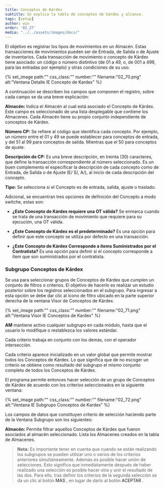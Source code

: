 ```yaml
---
title: Conceptos de Kárdex
subtitle: Se explica la tabla de conceptos de kárdex y alcance.
tags: [setup]
author: win
order: '02_27'
media: "../../assets/images/docs/"
---
```


El objetivo es registrar los tipos de movimientos en un Almacén. Estas transacciones de movimientos pueden ser de Entrada, de Salida o de Ajuste de inventarios. Cada transacción de movimiento o concepto de Kárdex tiene asociado: un código o número distintivo (de 01 a 49, o, de 001 a 499, para las entradas por ejemplo) y otras condiciones de su uso.

{% set_image
  path:""
  css_class:""
  number:""
  filename:"02_70.png"
  alt:"Ventana Detalle IE Concepto de Kardex"
%}

A continuación se describen los campos que componen el registro, sobre cada campo se da una breve explicación:

**Almacén:** Indica el Almacén al cual está asociado el Concepto de Kárdex. Este campo es seleccionado de una lista desplegable que contiene los Almacenes. Cada Almacén  tiene su propio conjunto independiente de conceptos de Kárdex.

**Número CP:** Se refiere al código que identifica cada concepto. Por ejemplo, un número entre el 01 y 49 se puede establecer para conceptos de entrada, y del 51 al 99 para conceptos de salida. Mientras que el 50 para conceptos de ajuste.

**Descripción de CP:** Es una breve descripción, en treinta (30) caracteres, que define la transacción correspondiente al número seleccionado. Es un buen complemento el especificar la descripción de cada concepto como de Entrada, de Salida o de Ajuste (E/ S/, A/), al inicio de cada descripción del concepto.

**Tipo:** Se selecciona si el Concepto es de entrada, salida, ajuste o traslado.

Adicional, se encuentran tres opciones de definición del Concepto a modo switche, estas son:

- **¿Este Concepto de Kárdex requiere una OT válida?**
Se enmarca cuando se trata de una transacción de movimiento que requiere para su ejecución, una OT válida.

- **¿Este Concepto de Kárdex es el predeterminado?**
Es una opción para definir que este concepto se utiliza por defecto en una transacción.

- **¿Este Concepto de Kárdex Corresponde a ítems Suministrados por el Contratista?**
Es una opción para definir si el concepto corresponde a ítem que son suministrados por el contratista.

### Subgrupo Conceptos de Kárdex

Se usa para seleccionar grupos de Conceptos de Kárdex que cumplen un conjunto de filtros o criterios. El objetivo de hacerlo es realizar un estudio posterior sobre los registros seleccionados en el subgrupo. Para ingresar a esta opción se debe dar clic al ícono de filtro <span class="mdi mdi-filter-variant"></span> ubicado en la parte superior derecha de la ventana Visor de Conceptos de Kárdex.

{% set_image
  path:""
  css_class:""
  number:""
  filename:"02_71.png"
  alt:"Ventana Visor IE Conceptos de Kardex"
%}

**AM** mantiene activo cualquier subgrupo en cada módulo, hasta que el usuario lo modifique o restablezca los valores estándar.

Cada criterio trabaja en conjunto con los demás, con el operador intersección.

Cada criterio aparece inicializado en un valor global que permite mostrar todos los Conceptos de Kárdex. Lo que significa que de no escoger un criterio se obtiene como resultado  del subgrupo el mismo conjunto completo de todos los Conceptos de Kárdex.

El programa permite entonces hacer selección de un grupo de Conceptos de Kárdex de acuerdo con los criterios seleccionados en la siguiente ventana:

{% set_image
  path:""
  css_class:""
  number:""
  filename:"02_72.png"
  alt:"Ventana IE Subgrupo Conceptos de Kardex"
%}

Los campos de datos que constituyen criterio de selección haciendo parte de la Ventana Subgrupo son los siguientes:

**Almacén:** Permite filtrar aquellos Conceptos de Kárdex que fueron asociados al almacén seleccionado. Lista los Almacenes creados en la tabla de Almacenes.

> **Nota:** Es importante tener en cuenta que cuando se están realizando los subgrupos se pueden utilizar uno o varios de los criterios anteriores simultáneamente. Además es posible hacer unión de selecciones. Esto significa que inmediatamente después de haber realizado una selección es posible hacer otra y unir el resultado de las dos. Para ello, tras definir los criterios de la segunda selección se da un clic al botón <a class="btn white">MAS <span class="mdi mdi-plus-circle"></span></a>, en lugar de darlo al botón <a class="btn white">ACEPTAR <span class="mdi mdi-check-circle"></span></a>.
